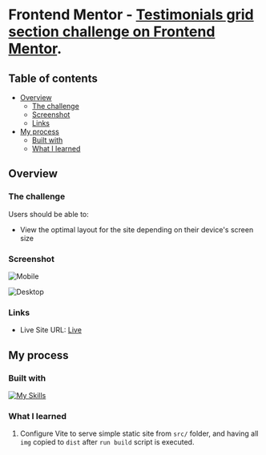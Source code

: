 # Frontend Mentor - [Testimonials grid section challenge on Frontend Mentor](https://www.frontendmentor.io/challenges/testimonials-grid-section-Nnw6J7Un7).

## Table of contents

- [Overview](#overview)
  - [The challenge](#the-challenge)
  - [Screenshot](#screenshot)
  - [Links](#links)
- [My process](#my-process)
  - [Built with](#built-with)
  - [What I learned](#what-i-learned)

## Overview

### The challenge

Users should be able to:

- View the optimal layout for the site depending on their device's screen size

### Screenshot

![Mobile](./screenshot.jpg)

![Desktop](./screenshot.jpg)

### Links

- Live Site URL: [Live]()

## My process

### Built with

[![My Skills](https://skillicons.dev/icons?i=html,css,sass,vscode,vite)](https://skillicons.dev)

### What I learned

1. Configure Vite to serve simple static site from `src/` folder, and having all `img` copied to `dist` after `run build` script is executed.
